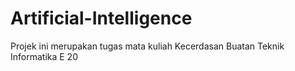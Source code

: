 # Artificial-Intelligence

Projek ini merupakan tugas mata kuliah Kecerdasan Buatan
Teknik Informatika E 20

